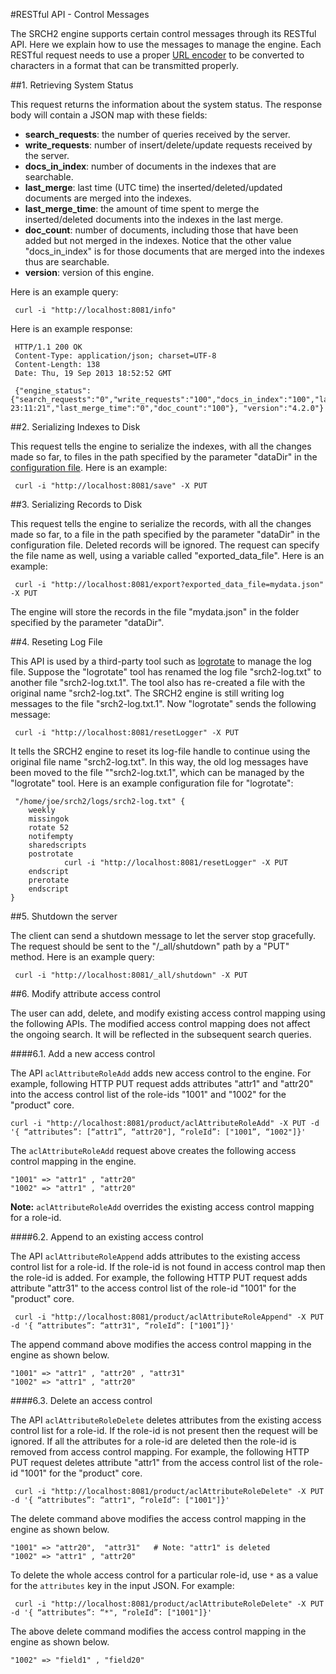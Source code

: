 #RESTful API - Control Messages

The SRCH2 engine supports certain control messages through its RESTful API.  Here we explain how to use the messages
to manage the engine.  Each RESTful request needs to use a proper [URL encoder](http://www.w3schools.com/tags/ref_urlencode.asp) to be converted to characters in a format that can be transmitted properly.

##1. Retrieving System Status

This request returns the information about the system status. The response body will contain a JSON map with these fields:

- <b>search_requests</b>: the number of queries received by the server.
- <b>write_requests</b>: number of insert/delete/update requests received by the server.
- <b>docs_in_index</b>: number of documents in the indexes that are searchable.
- <b>last_merge</b>: last time (UTC time) the inserted/deleted/updated documents are merged into the indexes.
- <b>last_merge_time</b>: the amount of time spent to merge the inserted/deleted documents into the indexes in the last merge.
- <b>doc_count</b>: number of documents, including those that have been added but not merged in the indexes.  Notice that the other value "docs_in_index" is for those documents that are merged into the indexes thus are searchable.
- <b>version</b>: version of this engine.

Here is an example query: 
```
 curl -i "http://localhost:8081/info"
```

Here is an example response:

```
 HTTP/1.1 200 OK
 Content-Type: application/json; charset=UTF-8
 Content-Length: 138
 Date: Thu, 19 Sep 2013 18:52:52 GMT
 
 {"engine_status":{"search_requests":"0","write_requests":"100","docs_in_index":"100","last_merge":"02/10/14 23:11:21","last_merge_time":"0","doc_count":"100"}, "version":"4.2.0"}
```

##2. Serializing Indexes to Disk

This request tells the engine to serialize the indexes, with all the changes made so far, to files in the path specified by the parameter "dataDir" in the [configuration file](../example-demo/srch2-config.xml). Here is an example: 
```
 curl -i "http://localhost:8081/save" -X PUT
```

##3. Serializing Records to Disk

This request tells the engine to serialize the records, with all the changes made so far, to a file in the path specified by the parameter "dataDir" in the configuration file. Deleted records will be ignored. The request can specify the file name as well, using a variable called "exported_data_file". Here is an example: 

```
 curl -i "http://localhost:8081/export?exported_data_file=mydata.json" -X PUT
```

The engine will store the records in the file "mydata.json" in the folder specified by the parameter "dataDir".

##4. Reseting Log File

This API is used by a third-party tool such as
[logrotate](http://linuxcommand.org/man_pages/logrotate8.html) to manage the log file. Suppose the "logrotate" tool has renamed the log file "srch2-log.txt" to another file "srch2-log.txt.1".
The tool also has re-created a file with the original name "srch2-log.txt".  The SRCH2 engine is still writing log messages to the file "srch2-log.txt.1".
Now "logrotate" sends the following message:

```
 curl -i "http://localhost:8081/resetLogger" -X PUT
```

It tells the SRCH2 engine to reset its log-file handle to continue using the original file name  "srch2-log.txt". In this way, the old log messages have been moved to the file ""srch2-log.txt.1", which can be managed by the "logrotate" tool. Here is an example configuration file for "logrotate":

```
 "/home/joe/srch2/logs/srch2-log.txt" {
    weekly
    missingok
    rotate 52
    notifempty
    sharedscripts
    postrotate
            curl -i "http://localhost:8081/resetLogger" -X PUT
    endscript
    prerotate
    endscript
}
```

##5. Shutdown the server 

The client can send a shutdown message to let the server stop gracefully. The request should be sent to the "/_all/shutdown" path by a "PUT" method.  Here is an example query: 
```
 curl -i "http://localhost:8081/_all/shutdown" -X PUT
```

##6. Modify attribute access control 

The user can add, delete, and modify existing access control mapping using the following APIs. The modified access control mapping does not affect the ongoing search. It will be reflected in the subsequent search queries.

####6.1. Add a new access control

The API <code>aclAttributeRoleAdd</code> adds new access control to the engine. For example, 
following HTTP PUT request adds attributes "attr1" and "attr20" into the access control list of the 
role-ids "1001" and "1002" for the "product" core.

```
curl -i "http://localhost:8081/product/aclAttributeRoleAdd" -X PUT -d '{ “attributes”: [“attr1”, “attr20"], “roleId”: ["1001”, “1002"]}'

```

The <code>aclAttributeRoleAdd</code> request above creates the following access control mapping in the engine.
```
"1001" => "attr1" , "attr20"
"1002" => "attr1" , "attr20"
```

<b>Note:</b> <code>aclAttributeRoleAdd</code> overrides the existing access control mapping for a role-id.


####6.2. Append to an existing access control

The API <code>aclAttributeRoleAppend</code> adds attributes to the existing access control list for a role-id. 
If the role-id is not found in access control map then the role-id is added. For example, the following 
HTTP PUT request adds attribute "attr31" to the access control list of the role-id "1001" for the "product" core.

```
 curl -i "http://localhost:8081/product/aclAttributeRoleAppend" -X PUT -d '{ “attributes”: “attr31", “roleId”: ["1001”]}'
```
The append command above modifies the access control mapping in the engine as shown below.
```
"1001" => "attr1" , "attr20" , "attr31"
"1002" => "attr1" , "attr20"
```

####6.3. Delete an access control

The API <code>aclAttributeRoleDelete</code> deletes attributes from the existing access control list for a role-id. If the role-id is 
not present then the request will be ignored. If all the attributes for a role-id are deleted then the role-id is removed from access control mapping.
For example, the following HTTP PUT request deletes attribute "attr1" from the access control list of the role-id "1001" for the "product" core.

```
 curl -i "http://localhost:8081/product/aclAttributeRoleDelete" -X PUT -d '{ “attributes”: “attr1", “roleId”: ["1001"]}'
```

The delete command above modifies the access control mapping in the engine as shown below.
```
"1001" => "attr20",  "attr31"   # Note: "attr1" is deleted
"1002" => "attr1" , "attr20"
```

To delete the whole access control for a particular role-id, use <code>*</code> as a value for the <code>attributes</code> key in the input JSON. For example:

```
 curl -i "http://localhost:8081/product/aclAttributeRoleDelete" -X PUT -d '{ “attributes”: “*", “roleId”: ["1001"]}'
```

The above delete command modifies the access control mapping in the engine as shown below.

```
"1002" => "field1" , "field20"
```

